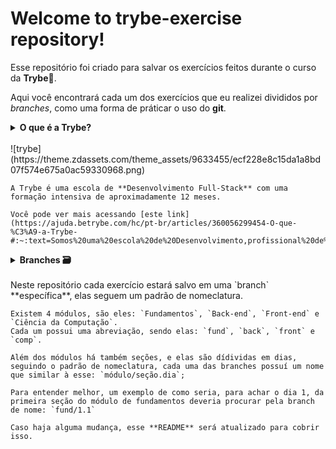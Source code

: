 # Welcome to trybe-exercise repository!

Esse repositório foi criado para salvar os exercícios feitos durante o curso da **Trybe**💚️.

Aqui você encontrará cada um dos exercícios que eu realizei divididos por _branches_, como uma forma de práticar o uso do **git**.

<details>
  <summary><strong>O que é a Trybe?</strong><summary><br />
 ![trybe] (https://theme.zdassets.com/theme_assets/9633455/ecf228e8c15da1a8bd07f574e675a0ac59330968.png)
 
	A Trybe é uma escola de **Desenvolvimento Full-Stack** com uma formação intensiva de aproximadamente 12 meses.

	Você pode ver mais acessando [este link] (https://ajuda.betrybe.com/hc/pt-br/articles/360056299454-O-que-%C3%A9-a-Trybe-#:~:text=Somos%20uma%20escola%20de%20Desenvolvimento,profissional%20de%20quem%20estuda%20conosco.).
</details>

<details>
  <summary><strong>Branches 🗃️</strong><summary><br />
  Neste repositório cada exercício estará salvo em uma `branch` **específica**, elas seguem um padrão de nomeclatura.

	Existem 4 módulos, são eles: `Fundamentos`, `Back-end`, `Front-end` e `Ciência da Computação`.
	Cada um possui uma abreviação, sendo elas: `fund`, `back`, `front` e `comp`.

	Além dos módulos há também seções, e elas são dídividas em dias, seguindo o padrão de nomeclatura, cada uma das branches possuí um nome que similar à esse: `módulo/seção.dia`;

	Para entender melhor, um exemplo de como seria, para achar o dia 1, da primeira seção do módulo de fundamentos deveria procurar pela branch de nome: `fund/1.1`
	
	Caso haja alguma mudança, esse **README** será atualizado para cobrir isso.
</details>
